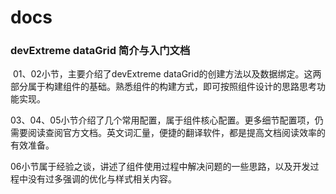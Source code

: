 # docs
### devExtreme dataGrid 简介与入门文档

​	01、02小节，主要介绍了devExtreme dataGrid的创建方法以及数据绑定。这两部分属于构建组件的基础。熟悉组件的构建方式，即可按照组件设计的思路思考功能实现。

​	03、04、05小节介绍了几个常用配置，属于组件核心配置。更多细节配置项，仍需要阅读查阅官方文档。英文词汇量，便捷的翻译软件，都是提高文档阅读效率的有效准备。

​	06小节属于经验之谈，讲述了组件使用过程中解决问题的一些思路，以及开发过程中没有过多强调的优化与样式相关内容。





